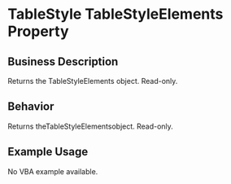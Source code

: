 # TableStyle TableStyleElements Property

## Business Description
Returns the TableStyleElements object. Read-only.

## Behavior
Returns theTableStyleElementsobject. Read-only.

## Example Usage
No VBA example available.